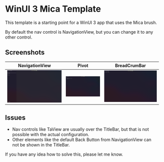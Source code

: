 # WinUI 3 Mica Template

This template is a starting point for a WinUI 3 app that uses the Mica brush.

By default the nav control is NavigationView, but you can change it to any other control.


## Screenshots

| NavigationView | Pivot | BreadCrumBar |
|-------------------------|-------------------------|-------------------------|
![NavigationView](screenshots/NavigationView.png) | ![Pivot](screenshots/Pivot.png) | ![BreadCrumBar](screenshots\BreadcrumbBar.png)

## Issues
- Nav controls like TaView are usually over the TitleBar, but that is not possible with the actual configuration.
- Other elements like the default Back Button from NavigationView can not be shown in the TitleBar.

If you have any idea how to solve this, please let me know.